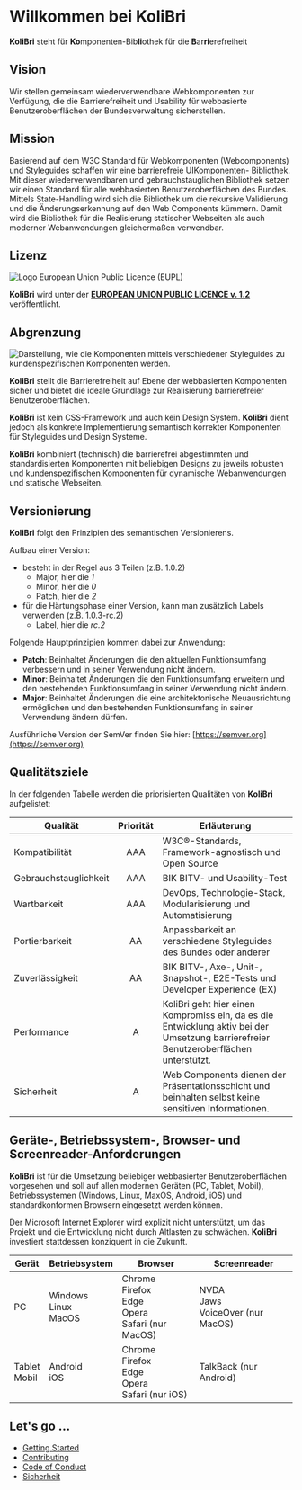 # Willkommen bei KoliBri

**KoliBri** steht für **Ko**mponenten-Bib**li**othek für die **B**ar**ri**erefreiheit

## Vision

Wir stellen gemeinsam wiederverwendbare
Webkomponenten zur Verfügung, die die
Barrierefreiheit und Usability für webbasierte
Benutzeroberflächen der Bundesverwaltung
sicherstellen.

## Mission

Basierend auf dem W3C Standard für Webkomponenten
(Webcomponents) und Styleguides schaffen wir eine barrierefreie UIKomponenten-
Bibliothek. Mit dieser wiederverwendbaren und
gebrauchstauglichen Bibliothek setzen wir einen Standard für alle
webbasierten Benutzeroberflächen des Bundes. Mittels State-Handling
wird sich die Bibliothek um die rekursive Validierung und die
Änderungserkennung auf den Web Components kümmern. Damit wird
die Bibliothek für die Realisierung statischer Webseiten als auch
moderner Webanwendungen gleichermaßen verwendbar.

## Lizenz

![Logo European Union Public Licence (EUPL)](https://joinup.ec.europa.eu/sites/default/files/styles/logo/public/collection/logo/2019-12/EUPL-logo-04%20%281%29.png?itok=4H40Q1GB)

**KoliBri** wird unter der [**EUROPEAN UNION PUBLIC LICENCE v. 1.2**](https://joinup.ec.europa.eu/sites/default/files/custom-page/attachment/eupl_v1.2_de.pdf) veröffentlicht.

## Abgrenzung

![Darstellung, wie die Komponenten mittels verschiedener Styleguides zu kundenspezifischen Komponenten werden.](abgrenzung.jpg)

**KoliBri** stellt die Barrierefreiheit auf Ebene der webbasierten Komponenten sicher und bietet die ideale Grundlage zur Realisierung barrierefreier Benutzeroberflächen.

**KoliBri** ist kein CSS-Framework und auch kein Design System. **KoliBri** dient jedoch als konkrete Implementierung semantisch korrekter Komponenten für Styleguides und Design Systeme.

**KoliBri** kombiniert (technisch) die barrierefrei abgestimmten und standardisierten Komponenten mit beliebigen Designs zu jeweils robusten und kundenspezifischen Komponenten für dynamische Webanwendungen und statische Webseiten.

## Versionierung

**KoliBri** folgt den Prinzipien des semantischen Versionierens.

Aufbau einer Version:

<ul>
	<li>
		besteht in der Regel aus 3 Teilen (z.B. 1.0.2)
		<ul>
			<li>
				Major, hier die <i>1</i>
			</li>
			<li>
				Minor, hier die <i>0</i>
			</li>
			<li>
				Patch, hier die <i>2</i>
			</li>
		</ul>
	</li>
	<li>
		für die Härtungsphase einer Version, kann man zusätzlich Labels verwenden (z.B. 1.0.3-rc.2)
		<ul>
			<li>
				Label, hier die <i>rc.2</i>
			</li>
		</ul>
	</li>
</ul>

Folgende Hauptprinzipien kommen dabei zur Anwendung:

<ul>
	<li>
		<b>Patch</b>: Beinhaltet Änderungen die den aktuellen Funktionsumfang verbessern und in seiner Verwendung nicht ändern.
	</li>
	<li>
		<b>Minor</b>: Beinhaltet Änderungen die den Funktionsumfang erweitern und den bestehenden Funktionsumfang in seiner Verwendung nicht ändern.
	</li>
	<li>
		<b>Major</b>: Beinhaltet Änderungen die eine architektonische Neuausrichtung ermöglichen und den bestehenden Funktionsumfang in seiner Verwendung ändern
		dürfen.
	</li>
</ul>

Ausführliche Version der SemVer finden Sie hier: [https://semver.org](https://semver.org)

## Qualitätsziele

In der folgenden Tabelle werden die priorisierten Qualitäten von **KoliBri** aufgelistet:

| Qualität              | Priorität | Erläuterung                                                                                                                           |
| --------------------- | :-------: | ------------------------------------------------------------------------------------------------------------------------------------- |
| Kompatibilität        |    AAA    | W3C®-Standards, Framework-agnostisch und Open Source                                                                                  |
| Gebrauchstauglichkeit |    AAA    | BIK BITV- und Usability-Test                                                                                                          |
| Wartbarkeit           |    AAA    | DevOps, Technologie-Stack, Modularisierung und Automatisierung                                                                        |
| Portierbarkeit        |    AA     | Anpassbarkeit an verschiedene Styleguides des Bundes oder anderer                                                                     |
| Zuverlässigkeit       |    AA     | BIK BITV-, Axe-, Unit-, Snapshot-, E2E-Tests und Developer Experience (EX)                                                            |
| Performance           |     A     | KoliBri geht hier einen Kompromiss ein, da es die Entwicklung aktiv bei der Umsetzung barrierefreier Benutzeroberflächen unterstützt. |
| Sicherheit            |     A     | Web Components dienen der Präsentationsschicht und beinhalten selbst keine sensitiven Informationen.                                  |

## Geräte-, Betriebssystem-, Browser- und Screenreader-Anforderungen

**KoliBri** ist für die Umsetzung beliebiger webbasierter Benutzeroberflächen vorgesehen und soll auf allen modernen Geräten (PC, Tablet, Mobil), Betriebssystemen (Windows, Linux, MaxOS, Android, iOS) und standardkonformen Browsern eingesetzt werden können.

Der Microsoft Internet Explorer wird explizit nicht unterstützt, um das Projekt und die Entwicklung nicht durch Altlasten zu schwächen. **KoliBri** investiert stattdessen konziquent in die Zukunft.

| Gerät            | Betriebsystem               | Browser                                                      | Screenreader                            |
| ---------------- | --------------------------- | ------------------------------------------------------------ | --------------------------------------- |
| PC               | Windows<br/>Linux<br/>MacOS | Chrome<br/>Firefox<br/>Edge<br/>Opera<br/>Safari (nur MacOS) | NVDA<br/>Jaws<br/>VoiceOver (nur MacOS) |
| Tablet<br/>Mobil | Android<br/>iOS             | Chrome<br/>Firefox<br/>Edge<br/>Opera<br/>Safari (nur iOS)   | TalkBack (nur Android)                  |

## Let's go ...

- [Getting Started](./docs/GETTING_STARTED.md)
- [Contributing](./CONTRIBUTING.md)
- [Code of Conduct](./CODE_OF_CONDUCT.md)
- [Sicherheit](./docs/SECURITY.md)

